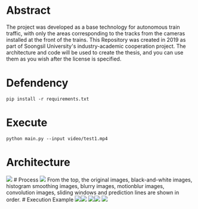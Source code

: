 # Abstract
The project was developed as a base technology for autonomous train traffic, with only the areas corresponding to the tracks from the cameras installed at the front of the trains. This Repository was created in 2019 as part of Soongsil University's industry-academic cooperation project. The architecture and code will be used to create the thesis, and you can use them as you wish after the license is specified.
# Defendency
```
pip install -r requirements.txt
```
# Execute
```
python main.py --input video/test1.mp4
```
# Architecture
<img src="/introduce/architecture.jpg">
# Process
<img src="/introduce/process.png">
From the top, the original images, black-and-white images, histogram smoothing images, blurry images, motionblur images, convolution images, sliding windows and prediction lines are shown in order.
# Execution Example
<img src="/introduce/1.JPG"><img src="/introduce/2.JPG">
<img src="/introduce/3.JPG"><img src="/introduce/4.JPG">
<img src="/introduce/5.JPG">
